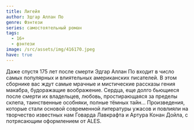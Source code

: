 ```yaml
---
title: Лигейя
author: Эдгар Аллан По
genre: Фэнтези
series: самостоятельный роман
tags:
  - 16+
  - фэнтези
image: /src/assets/img/416170.jpeg
have: true
---
```

Даже спустя 175 лет после смерти Эдгар Аллан По входит в число самых популярных и влиятельных американских писателей. В этом сборнике вас ждут самые мрачные и мистические рассказы гения макабра, будоражащие воображение. Сердца, еще долго бьющиеся после смерти их владельцев, любовь, простирающаяся за пределы склепа, таинственные особняки, полные тёмных тайн... Произведения, которые стали основой современной литературы ужасов и повлияли на творчество известных нам Говарда Лавкрафта и Артура Конан Дойла, с потрясающим оформлением от ALES.
